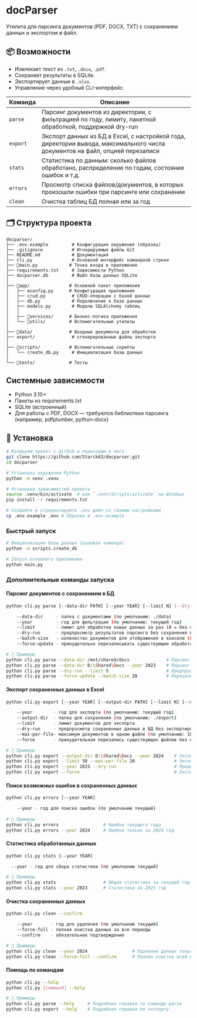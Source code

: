 # docParser

Утилита для парсинга документов (PDF, DOCX, TXT) с сохранением данных и экспортом в файл.

## 📦 Возможности
- Извлекает текст из `.txt`, `.docx`, `.pdf`.
- Сохраняет результаты в SQLite.
- Экспортирует данные в `.xlsx`.
- Управление через удобный CLI-интерфейс.

| Команда  | Описание                                                                                                                      |
|----------|-------------------------------------------------------------------------------------------------------------------------------|
| `parse`  | Парсинг документов из директории, с фильтрацией по году, лимиту, пакетной обработкой, поддержкой dry-run                      |
| `export` | Экспорт данных из БД в Excel, с настройкой года, директории вывода, максимального числа документов на файл, опцией перезаписи |
| `stats`  | Статистика по данным: сколько файлов обработано, распределение по годам, состояние ошибок и т.д.                              |
| `errors` | Просмотр списка файлов/документов, в которых произошли ошибки при парсинге или сохранении                                     |
| `clean`  | Очистка таблиц БД полная или за год                                                                        |


## 🗂 Структура проекта
```
docparser/
├── .env.example         # Конфигурация окружения (образец)
├── .gitignore           # Игнорируемые файлы Git
├── README.md            # Документация
├── cli.py               # Основной интерфейс командной строки
├── 🚀main.py            # Точка входа в приложение
├── requirements.txt     # Зависимости Python
├── docparser.db         # Файл базы данных SQLite
│
├── 📂app/               # Основной пакет приложения
│   ├── ⚙️config.py      # Конфигурация приложения
│   ├── crud.py          # CRUD-операции с базой данных
│   ├── db.py            # Подключение к базе данных
│   ├── models.py        # Модели SQLAlchemy таблиц
│   │
│   ├── 📂services/      # Бизнес-логика приложения
│   └── 📂utils/         # Вспомогательные утилиты
│
├── 📂data/              # Входные документы для обработки
├── export/              # сгенерированные файлы экспорта
│
├── 📂scripts/           # Вспомогательные скрипты
│   └── create_db.py     # Инициализация базы данных
│
└── 📂tests/             # Тесты
```

## Системные зависимости
- Python 3.10+
- Пакеты из requirements.txt
- SQLite (встроенный)
- Для работы с PDF, DOCX — требуются библиотеки парсинга (например, pdfplumber, python-docx)


## 🚀 Установка

```bash
# Копируем проект с github и переходим в него
git clone https://github.com/Starck43/docparser.git
cd docparser

# Установка окружения Python
python -m venv .venv

# Установка зависимостей проекта
source .venv/bin/activate  # или `.venv\Scripts\activate` на Windows
pip install -r requirements.txt

# Создайте и отредактируйте .env файл со своими настройками
cp .env.example .env # Образец в .env.example


```

### Быстрый запуск
```bash
# Инициализация базы данных (разовая команда)
python -m scripts.create_db 

# Запуск основного приложения
python main.py
```

### Дополнительные команды запуска

#### Парсинг документов с сохранением в БД
```bash
python cli.py parse [--data-dir PATH] [--year YEAR] [--limit N] [--dry-run] [--batch-size N] [--force-update]

    --data-dir     - папка с документами (по умолчанию: ./data)
    --year         - год для фильтрации (по умолчанию: текущий год)
    --limit        - лимит для обработки новых данных за раз (0 = без ограничений)
    --dry-run      - предпросмотр результатов парсинга без сохранения в БД
    --batch-size   - количество документов для отображения в консоли (по умолчанию: 10)
    --force-update - принудительно перезаписывать существующие обработанные данные или пропускать

# 🔹 Примеры
python cli.py parse --data-dir /mnt/shared/docs              # Парсинг из конкретной папки (Linux)
python cli.py parse --data-dir D:\Shared\Docs --year 2023    # Парсинг из конкретной папки документов за 2023 ( для Windows)
python cli.py parse --dry-run --limit 5                      # Предпросмотр первых 5 файлов без сохранения в БД
python cli.py parse --force-update --batch-size 20           # Перезапись уже обработанных данных повторно, вывод по 20 документов
````

#### Экспорт сохраненных данных в Excel
```bash
python cli.py export [--year YEAR] [--output-dir PATH] [--limit N] [--max-per-file N] [--dry-run]  [--force]

    --year        - год для экспорта (по умолчанию: текущий год)
    --output-dir  - папка для сохранения (по умолчанию: ./export)
    --limit       - лимит документов для экспорта
    --dry-run     - предпросмотр сохраненных данных в БД без экспортирования в файл
    --max-per-file- максимум документов в одном файле (по умолчанию: 100)
    --force       - принудительная перезапись существующих файлов без подтверждения

# 🔹 Примеры
python cli.py export --output-dir D:\Shared\Docs --year 2024    # Экспорт за 2024 год в указанную папку (для Windows)
python cli.py export --limit 50 --max-per-file 20               # Экспорт 50 документов с разбивкой на файлы по 20 в файл
python cli.py export --year 2025 --dry-run                      # Предпросмотр экспорта за 2025 год
python cli.py export --force                                    # Экспорт с перезаписью существующих файлов
```

#### Поиск возможных ошибок в сохраненных данных
```bash
python cli.py errors [--year YEAR]

    --year - год для поиска ошибок (по умолчанию текущий)
    
# 🔹 Примеры
python cli.py errors                 # Ошибки текущего года
python cli.py errors --year 2024     # Ошибки только за 2024 год
```

#### Статистика обработанных данных
```bash
python cli.py stats [--year YEAR]

  --year - год для сбора статистики (по умолчанию текущий)

# 🔹 Примеры
python cli.py stats                  # Общая статистика за текущий год
python cli.py stats --year 2023      # Статистика за 2023 год
```

#### Очистка сохраненных данных
```bash
python cli.py clean --confirm

    --year       - год для удаления (по умолчанию текущий)
    --force-full - полная очистка данных за все периоды
    --confirm    - обязательное подтверждение

# 🔹 Примеры
python cli.py clean --year 2024                 # Удаление данных только за 2024 год с подтверждением действия
python cli.py clean --force-full --confirm      # Полная очистка всей базы без подтверждения
```


#### Помощь по командам
```bash
python cli.py --help
python cli.py [command] --help

# 🔹 Примеры
python cli.py parse --help     # Подробная справка по команде parse
python cli.py export --help    # Подробная справка по экспорту
```
